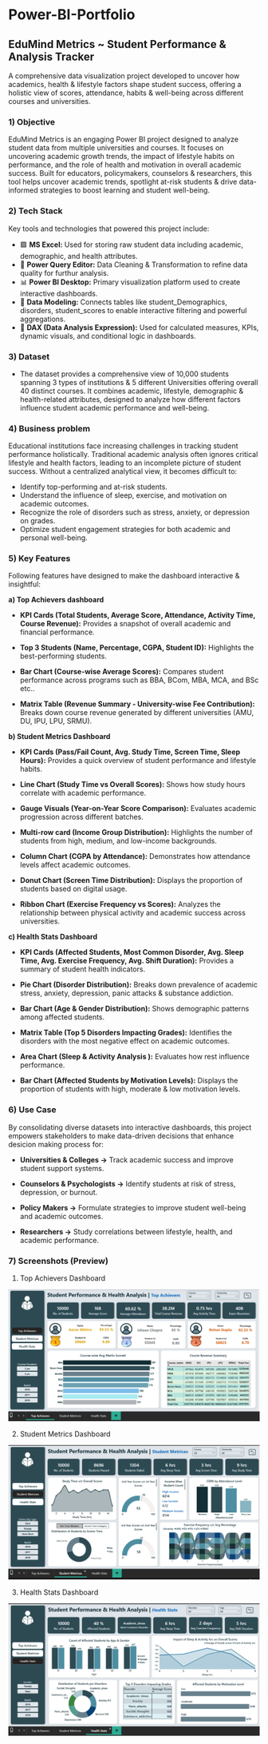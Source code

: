 # Power-BI-Portfolio
## EduMind Metrics ~ Student Performance & Analysis Tracker
A comprehensive data visualization project developed to uncover how academics, health & lifestyle factors shape student success, offering a holistic view of scores, attendance, habits & well-being across different courses and universities.

### 1) Objective
EduMind Metrics is an engaging Power BI project designed to analyze student data from multiple universities and courses. It focuses on uncovering academic growth trends, the impact of lifestyle habits on performance, and the role of health and motivation in overall academic success. Built for educators, policymakers, counselors & researchers, this tool helps uncover academic trends, spotlight at-risk students & drive data-informed strategies to boost learning and student well-being.

### 2) Tech Stack
Key tools and technologies that powered this project include:
  - 🟩 **MS Excel:** Used for storing raw student data including academic, demographic, and health attributes.
  - 🧹 **Power Query Editor:** Data Cleaning & Transformation to refine data quality for furthur analysis.
  - 📊 **Power BI Desktop:** Primary visualization platform used to create interactive dashboards.
  - 🔗 **Data Modeling:** Connects tables like student_Demographics, disorders, student_scores to enable interactive filtering and powerful aggregations.
  - 🧠 **DAX (Data Analysis Expression):** Used for calculated measures, KPIs, dynamic visuals, and conditional logic in dashboards.

### 3) Dataset
- The dataset provides a comprehensive view of 10,000 students spanning 3 types of institutions & 5 different Universities offering overall 40 distinct courses. It combines academic, lifestyle, demographic & health-related attributes, designed to analyze how different factors influence student academic performance and well-being.

### 4) Business problem
Educational institutions face increasing challenges in tracking student performance holistically. Traditional academic analysis often ignores critical lifestyle and health factors, leading to an incomplete picture of student success.
Without a centralized analytical view, it becomes difficult to:
  - Identify top-performing and at-risk students.
  - Understand the influence of sleep, exercise, and motivation on academic outcomes.
  - Recognize the role of disorders such as stress, anxiety, or depression on grades.
  - Optimize student engagement strategies for both academic and personal well-being.

### 5) Key Features
Following features have designed to make the dashboard interactive & insightful:

**a) Top Achievers dashboard**
  
  - **KPI Cards (Total Students, Average Score, Attendance, Activity Time, Course Revenue):** Provides a snapshot of overall academic and financial performance.

  - **Top 3 Students (Name, Percentage, CGPA, Student ID):** Highlights the best-performing students.

  - **Bar Chart (Course-wise Average Scores):** Compares student performance across programs such as BBA, BCom, MBA, MCA, and BSc etc..

  - **Matrix Table (Revenue Summary - University-wise Fee Contribution):** Breaks down course revenue generated by different universities (AMU, DU, IPU, LPU, SRMU).

**b) Student Metrics Dashboard**

  - **KPI Cards (Pass/Fail Count, Avg. Study Time, Screen Time, Sleep Hours):** Provides a quick overview of student performance and lifestyle habits.

  - **Line Chart (Study Time vs Overall Scores):** Shows how study hours correlate with academic performance.

  - **Gauge Visuals (Year-on-Year Score Comparison):** Evaluates academic progression across different batches.

  - **Multi-row card (Income Group Distribution):** Highlights the number of students from high, medium, and low-income backgrounds.

  - **Column Chart (CGPA by Attendance):** Demonstrates how attendance levels affect academic outcomes.

  - **Donut Chart (Screen Time Distribution):** Displays the proportion of students based on digital usage.

  - **Ribbon Chart (Exercise Frequency vs Scores):** Analyzes the relationship between physical activity and academic success across universities.

**c) Health Stats Dashboard**

  - **KPI Cards (Affected Students, Most Common Disorder, Avg. Sleep Time, Avg. Exercise Frequency, Avg. Shift Duration):** Provides a summary of student health indicators.

  - **Pie Chart (Disorder Distribution):** Breaks down prevalence of academic stress, anxiety, depression, panic attacks & substance addiction.

  - **Bar Chart (Age & Gender Distribution):** Shows demographic patterns among affected students.

  - **Matrix Table (Top 5 Disorders Impacting Grades):** Identifies the disorders with the most negative effect on academic outcomes.

  - **Area Chart (Sleep & Activity Analysis ):** Evaluates how rest influence performance.

  - **Bar Chart (Affected Students by Motivation Levels):** Displays the proportion of students with high, moderate & low motivation levels.

### 6) Use Case
By consolidating diverse datasets into interactive dashboards, this project empowers stakeholders to make data-driven decisions that enhance desicion making process for:
  - **Universities & Colleges →** Track academic success and improve student support systems.

  - **Counselors & Psychologists →** Identify students at risk of stress, depression, or burnout.

  - **Policy Makers →** Formulate strategies to improve student well-being and academic outcomes.

  - **Researchers →** Study correlations between lifestyle, health, and academic performance.

### 7) Screenshots (Preview)
  1) Top Achievers Dashboard <p align="center">
  <img src="https://github.com/vermaaditya01/Power-BI-Portfolio/blob/main/Project%20Snapshots/Top%20Achievers.png" />
</p>

  2) Student Metrics Dashboard <p align="center">
  <img src="https://github.com/vermaaditya01/Power-BI-Portfolio/blob/main/Project%20Snapshots/Student%20Metrices.png" />
</p>

  3) Health Stats Dashboard <p align="center">
  <img src="https://github.com/vermaaditya01/Power-BI-Portfolio/blob/main/Project%20Snapshots/Health%20Stats.png" />
</p>
